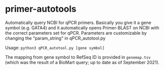 # primer-autotools
Automatically query NCBI for qPCR primers. Basically you give it a gene symbol (e.g. GATA4) and it automatically opens Primer-BLAST on NCBI with the correct parameters set for qPCR. Parameters are customizable by changing the "param_string" in qPCR_autotool.py

Usage:
`python3 qPCR_autotool.py [gene symbol]`

The mapping from gene symbol to RefSeq ID is provided in `genemap.tsv` (which was the result of a BioMart query; up to date as of September 2021).
